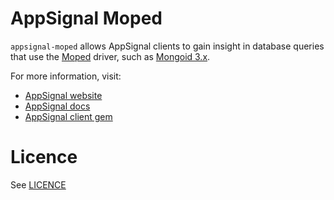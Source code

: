 AppSignal Moped
===============

`appsignal-moped` allows AppSignal clients to gain insight in database queries
that use the [Moped](https://github.com/mongoid/moped) driver,
such as [Mongoid 3.x](https://github.com/mongoid/mongoid).

For more information, visit:

* [AppSignal website](http://appsignal.com)
* [AppSignal docs](http://docs.appsignal.com/tweaks-in-your-code/integration-gems.html)
* [AppSignal client gem](https://github.com/appsignal/appsignal)

Licence
=======

See [LICENCE](https://github.com/appsignal/appsignal-moped/blob/master/LICENSE)
